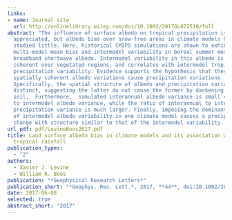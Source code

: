 ```yaml
---
links:
- name: Journal site
  url: http://onlinelibrary.wiley.com/doi/10.1002/2017GL072510/full
abstract: "The influence of surface albedo on tropical precipitation is widely
  appreciated, but albedo bias over snow-free areas in climate models has been
  studied little. Here, historical CMIP5 simulations are shown to exhibit large
  multi-model mean bias and intermodel variability in boreal summer mean surface
  broadband shortwave albedo. Intermodel variability in this albedo is globally
  coherent over vegetated regions, and correlates with intermodel tropical
  precipitation variability. Evidence supports the hypothesis that these
  spatially coherent albedo variations cause precipitation variations.
  Specifically, the spatial structure of albedo and precipitation variations are
  distinct, suggesting the latter do not cause the former by darkening
  soil.  Furthermore,  simulated interannual albedo variance is small compared
  to intermodel albedo variance, while the ratio of interannual to intermodel
  precipitation variance is much larger. Finally, imposing the dominant pattern
  of intermodel albedo variability in one climate model causes a precipitation
  change with structure similar to that of the intermodel variability. "
url_pdf: pdf/LevineBoos2017.pdf
title: Land surface albedo bias in climate models and its association with
  tropical rainfall
publication_types:
  - "2"
authors:
  - Xavier J. Levine
  - William R. Boos
publication: "*Geophysical Research Letters*"
publication_short: "*Geophys. Res. Lett.*, 2017, **44**, doi:10.1002/2017GL072510"
date: 2017-06-08
selected: true
abstract_short: "2017"
---
```

